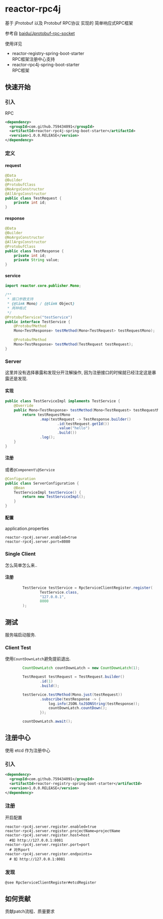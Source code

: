 # reactor-rpc4j
基于 jProtobuf 以及 Protobuf RPC协议 实现的 简单响应式RPC框架

参考自
[baidu/Jprotobuf-rpc-socket](https://github.com/baidu/Jprotobuf-rpc-socket)

使用详见

- reactor-registry-spring-boot-starter  
RPC框架注册中心支持
- reactor-rpc4j-spring-boot-starter   
RPC框架

## 快速开始

### 引入

RPC
```xml
<dependency>
  <groupId>com.github.759434091</groupId>
  <artifactId>reactor-rpc4j-spring-boot-starter</artifactId>
  <version>1.0.0.RELEASE</version>
</dependency>
```

### 定义

#### request

```java
@Data
@Builder
@ProtobufClass
@NoArgsConstructor
@AllArgsConstructor
public class TestRequest {
    private int id;
}
```

#### response

```java
@Data
@Builder
@NoArgsConstructor
@AllArgsConstructor
@ProtobufClass
public class TestResponse {
    private int id;
    private String value;
}
```

#### service

```java
import reactor.core.publisher.Mono;

/**
 * 接口参数支持
 * {@link Mono} / {@link Object}
 * 两种格式
 */
@ProtobufService("testService")
public interface TestService {
    @ProtobufMethod
    Mono<TestResponse> testMethod(Mono<TestRequest> testRequestMono);
    
    @ProtobufMethod
    Mono<TestResponse> testMethod(TestRequest testRequest);
}
```

### Server

这里并没有选择暴露和发现分开注解操作, 因为注册接口的时候就已经注定这是暴露还是发现. 

#### 实现

```java
public class TestServiceImpl implements TestService {
    @Override
    public Mono<TestResponse> testMethod(Mono<TestRequest> testRequestMono) {
        return testRequestMono
                .map(testRequest -> TestResponse.builder()
                        .id(testRequest.getId())
                        .value("hello")
                        .build())
                .log();
    }
}
```

#### 注册

或者`@Component\@Service`

```java
@Configuration
public class ServerConfiguration {
    @Bean
    TestServiceImpl testService() {
        return new TestServiceImpl();
    }
}
```

#### 配置

application.properties

````properties
reactor-rpc4j.server.enabled=true
reactor-rpc4j.server.port=8080
````

### Single Client 

怎么简单怎么来..

#### 注册

```java
        TestService testService = RpcServiceClientRegister.register(
                TestService.class,
                "127.0.0.1",
                8000
        );
```

## 测试

服务端启动服务. 



### Client Test

使用`CountDownLatch`避免提前退出. 

```java
        CountDownLatch countDownLatch = new CountDownLatch(1);

        TestRequest testRequest = TestRequest.builder()
                .id(1)
                .build();

        testService.testMethod(Mono.just(testRequest))
                .subscribe(testResponse -> {
                    log.info(JSON.toJSONString(testResponse));
                    countDownLatch.countDown();
                });

        countDownLatch.await();
```

## 注册中心
使用 etcd 作为注册中心

### 引入
```xml
<dependency>
  <groupId>com.github.759434091</groupId>
  <artifactId>reactor-registry-spring-boot-starter</artifactId>
  <version>1.0.0.RELEASE</version>
</dependency>
```

### 注册
开启配置
````properties
reactor-rpc4j.server.register.enabled=true
reactor-rpc4j.server.register.projectName=projectName
reactor-rpc4j.server.register.host=host
  #如 http://127.0.0.1:8081
reactor-rpc4j.server.register.port=port
  # 对外port
reactor-rpc4j.server.register.endpoints=
  # 如 http://127.0.0.1:8081
````

### 发现

`@see RpcServiceClientRegister#etcdRegister`

## 如何贡献
贡献patch流程、质量要求